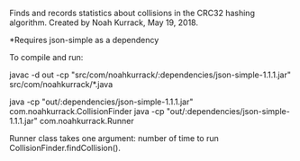 Finds and records statistics about collisions in the CRC32 hashing algorithm.
Created by Noah Kurrack, May 19, 2018.

*Requires json-simple as a dependency

To compile and run:

javac -d out -cp "src/com/noahkurrack/:dependencies/json-simple-1.1.1.jar" src/com/noahkurrack/*.java

java -cp "out/:dependencies/json-simple-1.1.1.jar" com.noahkurrack.CollisionFinder
java -cp "out/:dependencies/json-simple-1.1.1.jar" com.noahkurrack.Runner


Runner class takes one argument: number of time to run CollisionFinder.findCollision().